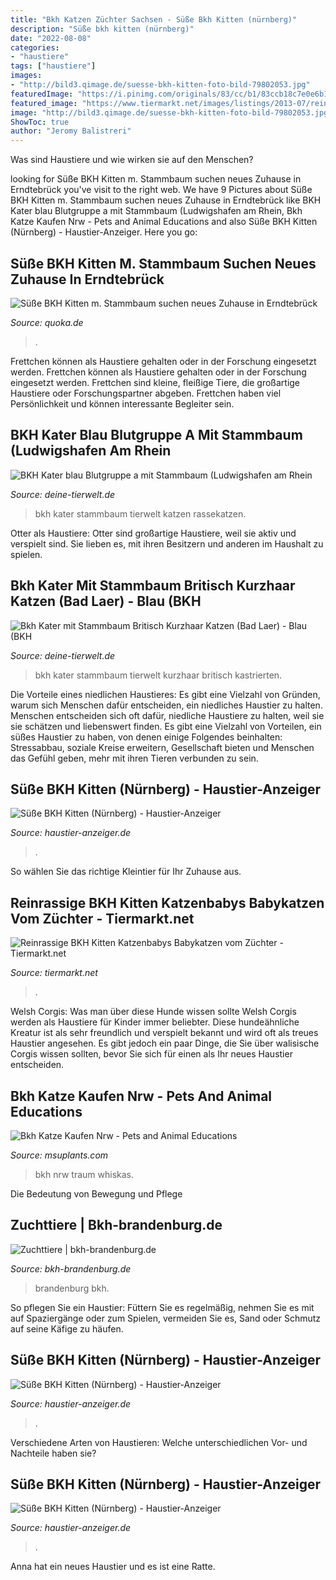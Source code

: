 ```yaml
---
title: "Bkh Katzen Züchter Sachsen - Süße Bkh Kitten (nürnberg)"
description: "Süße bkh kitten (nürnberg)"
date: "2022-08-08"
categories:
- "haustiere"
tags: ["haustiere"]
images:
- "http://bild3.qimage.de/suesse-bkh-kitten-foto-bild-79802053.jpg"
featuredImage: "https://i.pinimg.com/originals/83/cc/b1/83ccb18c7e0e6b1daa7b76bacd9bf904.jpg"
featured_image: "https://www.tiermarkt.net/images/listings/2013-07/reinrassige_bkh_kitten_katzenbabys_babykatzen_vom_zuechter-1373363277-378-d_pic.jpg"
image: "http://bild3.qimage.de/suesse-bkh-kitten-foto-bild-79802053.jpg"
ShowToc: true
author: "Jeromy Balistreri"
---
```



Was sind Haustiere und wie wirken sie auf den Menschen?

	

		
looking for Süße BKH Kitten m. Stammbaum suchen neues Zuhause in Erndtebrück you've visit to the right web. We have 9 Pictures about Süße BKH Kitten m. Stammbaum suchen neues Zuhause in Erndtebrück like BKH Kater blau Blutgruppe a mit Stammbaum (Ludwigshafen am Rhein, Bkh Katze Kaufen Nrw - Pets and Animal Educations and also Süße BKH Kitten (Nürnberg) - Haustier-Anzeiger. Here you go:
		
    
## Süße BKH Kitten M. Stammbaum Suchen Neues Zuhause In Erndtebrück

<img loading=lazy src="http://bild3.qimage.de/suesse-bkh-kitten-foto-bild-79802053.jpg" onerror="this.onerror=null;this.src='https://tse2.mm.bing.net/th?id=OIP.CRXu9OrUFmHFfCxilD0_IwHaHE&amp;pid=15.1';" alt="Süße BKH Kitten m. Stammbaum suchen neues Zuhause in Erndtebrück">

_Source: quoka.de_

>. 

	

Frettchen können als Haustiere gehalten oder in der Forschung eingesetzt werden.
Frettchen können als Haustiere gehalten oder in der Forschung eingesetzt werden. Frettchen sind kleine, fleißige Tiere, die großartige Haustiere oder Forschungspartner abgeben. Frettchen haben viel Persönlichkeit und können interessante Begleiter sein.

    
## BKH Kater Blau Blutgruppe A Mit Stammbaum (Ludwigshafen Am Rhein

<img loading=lazy src="https://www.deine-tierwelt.de/fotos/125473919_xl.jpg" onerror="this.onerror=null;this.src='https://tse3.mm.bing.net/th?id=OIP.MhN9Tt5TvDnM2pNyFFBffwHaFj&amp;pid=15.1';" alt="BKH Kater blau Blutgruppe a mit Stammbaum (Ludwigshafen am Rhein">

_Source: deine-tierwelt.de_

>bkh kater stammbaum tierwelt katzen rassekatzen. 

	

Otter als Haustiere: Otter sind großartige Haustiere, weil sie aktiv und verspielt sind. Sie lieben es, mit ihren Besitzern und anderen im Haushalt zu spielen.

    
## Bkh Kater Mit Stammbaum Britisch Kurzhaar Katzen (Bad Laer) - Blau (BKH

<img loading=lazy src="https://www.deine-tierwelt.de/fotos/122646274_xl.jpg" onerror="this.onerror=null;this.src='https://tse1.mm.bing.net/th?id=OIP.zVz1m2wqqwOSs8ceJkTNvwHaLi&amp;pid=15.1';" alt="Bkh Kater mit Stammbaum Britisch Kurzhaar Katzen (Bad Laer) - Blau (BKH">

_Source: deine-tierwelt.de_

>bkh kater stammbaum tierwelt kurzhaar britisch kastrierten. 

	

Die Vorteile eines niedlichen Haustieres: Es gibt eine Vielzahl von Gründen, warum sich Menschen dafür entscheiden, ein niedliches Haustier zu halten.
Menschen entscheiden sich oft dafür, niedliche Haustiere zu halten, weil sie sie schätzen und liebenswert finden. Es gibt eine Vielzahl von Vorteilen, ein süßes Haustier zu haben, von denen einige Folgendes beinhalten: Stressabbau, soziale Kreise erweitern, Gesellschaft bieten und Menschen das Gefühl geben, mehr mit ihren Tieren verbunden zu sein.

    
## Süße BKH Kitten (Nürnberg) - Haustier-Anzeiger

<img loading=lazy src="https://www.deine-tierwelt.de/fotos/128116803_xl.jpg" onerror="this.onerror=null;this.src='https://tse4.mm.bing.net/th?id=OIP.XZlxci8FvVaZprT951fz7QHaFj&amp;pid=15.1';" alt="Süße BKH Kitten (Nürnberg) - Haustier-Anzeiger">

_Source: haustier-anzeiger.de_

>. 

	

So wählen Sie das richtige Kleintier für Ihr Zuhause aus.

    
## Reinrassige BKH Kitten Katzenbabys Babykatzen Vom Züchter - Tiermarkt.net

<img loading=lazy src="https://www.tiermarkt.net/images/listings/2013-07/reinrassige_bkh_kitten_katzenbabys_babykatzen_vom_zuechter-1373363277-378-d_pic.jpg" onerror="this.onerror=null;this.src='https://tse3.mm.bing.net/th?id=OIP.cdLmK8LhIt9KaU3N9Q0XTwHaEK&amp;pid=15.1';" alt="Reinrassige BKH Kitten Katzenbabys Babykatzen vom Züchter - Tiermarkt.net">

_Source: tiermarkt.net_

>. 

	

Welsh Corgis: Was man über diese Hunde wissen sollte
Welsh Corgis werden als Haustiere für Kinder immer beliebter. Diese hundeähnliche Kreatur ist als sehr freundlich und verspielt bekannt und wird oft als treues Haustier angesehen. Es gibt jedoch ein paar Dinge, die Sie über walisische Corgis wissen sollten, bevor Sie sich für einen als Ihr neues Haustier entscheiden.

    
## Bkh Katze Kaufen Nrw - Pets And Animal Educations

<img loading=lazy src="https://i.pinimg.com/originals/83/cc/b1/83ccb18c7e0e6b1daa7b76bacd9bf904.jpg" onerror="this.onerror=null;this.src='https://tse3.mm.bing.net/th?id=OIP.7L3Kk82k4GdlSh3yF901_QHaLH&amp;pid=15.1';" alt="Bkh Katze Kaufen Nrw - Pets and Animal Educations">

_Source: msuplants.com_

>bkh nrw traum whiskas. 

	

Die Bedeutung von Bewegung und Pflege

    
## Zuchttiere | Bkh-brandenburg.de

<img loading=lazy src="https://bkh-brandenburg.de/____impro/1/onewebmedia/DSC_0284.png?etag=W%2F&quot;42184-6091a4e7&quot;&amp;sourceContentType=image%2Fpng&amp;ignoreAspectRatio&amp;resize=710%2B474&amp;extract=0%2B0%2B648%2B474" onerror="this.onerror=null;this.src='https://tse1.mm.bing.net/th?id=OIP.C4pJLZj423yEIt6UuHY7oAHaFa&amp;pid=15.1';" alt="Zuchttiere | bkh-brandenburg.de">

_Source: bkh-brandenburg.de_

>brandenburg bkh. 

	

So pflegen Sie ein Haustier: Füttern Sie es regelmäßig, nehmen Sie es mit auf Spaziergänge oder zum Spielen, vermeiden Sie es, Sand oder Schmutz auf seine Käfige zu häufen.

    
## Süße BKH Kitten (Nürnberg) - Haustier-Anzeiger

<img loading=lazy src="https://www.deine-tierwelt.de/fotos/128116795_xl.jpg" onerror="this.onerror=null;this.src='https://tse1.mm.bing.net/th?id=OIP.eBmwxC2sIX0aEq9oUPguYwHaIk&amp;pid=15.1';" alt="Süße BKH Kitten (Nürnberg) - Haustier-Anzeiger">

_Source: haustier-anzeiger.de_

>. 

	

Verschiedene Arten von Haustieren: Welche unterschiedlichen Vor- und Nachteile haben sie?

    
## Süße BKH Kitten (Nürnberg) - Haustier-Anzeiger

<img loading=lazy src="https://www.deine-tierwelt.de/fotos/128116789_760x570.jpg" onerror="this.onerror=null;this.src='https://tse2.mm.bing.net/th?id=OIP.uh1KxNfL7ZKnfL01LUNV5QHaFj&amp;pid=15.1';" alt="Süße BKH Kitten (Nürnberg) - Haustier-Anzeiger">

_Source: haustier-anzeiger.de_

>. 

	

Anna hat ein neues Haustier und es ist eine Ratte.

